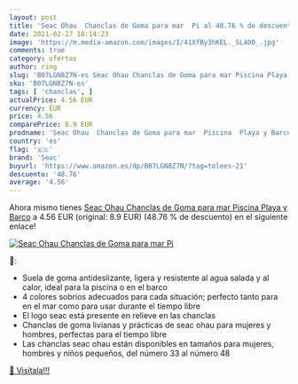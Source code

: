 ```yaml
---
layout: post
title: 'Seac Ohau  Chanclas de Goma para mar  Pi al 48.76 % de descuento'
date: 2021-02-27 18:14:23
image: 'https://m.media-amazon.com/images/I/41XfBy3hKEL._SL400_.jpg'
comments: true
category: ofertas
author: ring
slug: 'B07LGN8Z7N-es Seac Ohau Chanclas de Goma para mar Piscina Playa y Barco'
sku: 'B07LGN8Z7N-es'
tags: [ 'chanclas', ]
actualPrice: 4.56 EUR
currency: EUR
price: 4.56
comparePrice: 8.9 EUR
prodname: 'Seac Ohau  Chanclas de Goma para mar  Piscina  Playa y Barco'
country: 'es'
flag: '🇪🇸'
brand: 'Seac'
buyurl: 'https://www.amazon.es/dp/B07LGN8Z7N/?tag=tolees-21'
descuento: '48.76'
average: '4.56'
---
```


Ahora mismo tienes [Seac Ohau  Chanclas de Goma para mar  Piscina  Playa y Barco](https://www.amazon.es/dp/B07LGN8Z7N/?tag=tolees-21) a 4.56 EUR (original: 8.9 EUR) (48.76 %  de descuento) en el siguiente enlace!

[![Seac Ohau  Chanclas de Goma para mar  Pi](https://m.media-amazon.com/images/I/41XfBy3hKEL._SL400_.jpg)](https://www.amazon.es/dp/B07LGN8Z7N/?tag=tolees-21)

🔎:

- Suela de goma antideslizante, ligera y resistente al agua salada y al calor, ideal para la piscina o en el barco
- 4 colores sobrios adecuados para cada situación; perfecto tanto para en el mar como para usar durante el tiempo libre
- El logo seac está presente en relieve en las chanclas
- Chanclas de goma livianas y prácticas de seac ohau para mujeres y hombres, perfectas para el tiempo libre
- Las chanclas seac ohau están disponibles en tamaños para mujeres, hombres y niños pequeños, del número 33 al número 48

[🛒 Visítala!!!](https://www.amazon.es/dp/B07LGN8Z7N/?tag=tolees-21)
